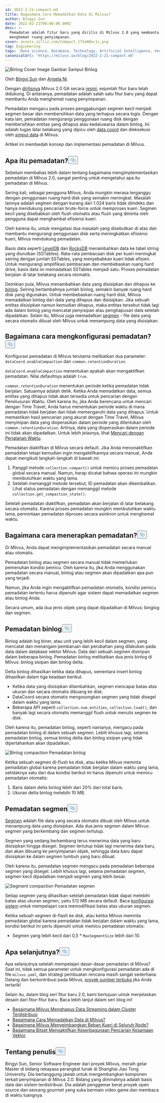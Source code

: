 ```yaml
---
id: 2022-2-21-compact.md
title: Bagaimana Cara Memadatkan Data di Milvus?
author: Bingyi Sun
date: 2022-02-21T00:00:00.000Z
desc: >-
  Pemadatan adalah fitur baru yang dirilis di Milvus 2.0 yang membantu Anda
  menghemat ruang penyimpanan.
cover: assets.zilliz.com/Compact_173a08ec1c.png
tag: Engineering
tags: 'Data science, Database, Technology, Artificial Intelligence, Vector Management'
canonicalUrl: 'https://milvus.io/blog/2022-2-21-compact.md'
---
```

<p>
  
   <span class="img-wrapper"> <img translate="no" src="https://assets.zilliz.com/Compact_173a08ec1c.png" alt="Binlog Cover Image" class="doc-image" id="binlog-cover-image" />
   </span> <span class="img-wrapper"> <span>Gambar Sampul Binlog</span> </span></p>
<p>Oleh <a href="https://github.com/sunby">Bingyi Sun</a> dan <a href="https://www.linkedin.com/in/yiyun-n-2aa713163/">Angela Ni</a>.</p>
<p>Dengan <a href="https://milvus.io/blog/2022-1-25-annoucing-general-availability-of-milvus-2-0.md">dirilisnya</a> Milvus 2.0 GA secara <a href="https://milvus.io/blog/2022-1-25-annoucing-general-availability-of-milvus-2-0.md">resmi</a>, sejumlah fitur baru telah didukung. Di antaranya, pemadatan adalah salah satu fitur baru yang dapat membantu Anda menghemat ruang penyimpanan.</p>
<p>Pemadatan mengacu pada proses penggabungan segmen kecil menjadi segmen besar dan membersihkan data yang terhapus secara logis. Dengan kata lain, pemadatan mengurangi penggunaan ruang disk dengan membersihkan entitas yang dihapus atau kedaluwarsa dalam binlog. Ini adalah tugas latar belakang yang dipicu oleh <a href="https://milvus.io/docs/v2.0.x/four_layers.md#Data-coordinator-data-coord">data coord</a> dan dieksekusi oleh <a href="https://milvus.io/docs/v2.0.x/four_layers.md#Data-node">simpul data</a> di Milvus.</p>
<p>Artikel ini membedah konsep dan implementasi pemadatan di Milvus.</p>
<h2 id="What-is-compaction" class="common-anchor-header">Apa itu pemadatan?<button data-href="#What-is-compaction" class="anchor-icon" translate="no">
      <svg translate="no"
        aria-hidden="true"
        focusable="false"
        height="20"
        version="1.1"
        viewBox="0 0 16 16"
        width="16"
      >
        <path
          fill="#0092E4"
          fill-rule="evenodd"
          d="M4 9h1v1H4c-1.5 0-3-1.69-3-3.5S2.55 3 4 3h4c1.45 0 3 1.69 3 3.5 0 1.41-.91 2.72-2 3.25V8.59c.58-.45 1-1.27 1-2.09C10 5.22 8.98 4 8 4H4c-.98 0-2 1.22-2 2.5S3 9 4 9zm9-3h-1v1h1c1 0 2 1.22 2 2.5S13.98 12 13 12H9c-.98 0-2-1.22-2-2.5 0-.83.42-1.64 1-2.09V6.25c-1.09.53-2 1.84-2 3.25C6 11.31 7.55 13 9 13h4c1.45 0 3-1.69 3-3.5S14.5 6 13 6z"
        ></path>
      </svg>
    </button></h2><p>Sebelum membahas lebih dalam tentang bagaimana mengimplementasikan pemadatan di Milvus 2.0, sangat penting untuk mengetahui apa itu pemadatan di Milvus.</p>
<p>Sering kali, sebagai pengguna Milvus, Anda mungkin merasa terganggu dengan penggunaan ruang hard disk yang semakin meningkat. Masalah lainnya adalah segmen dengan kurang dari 1.024 baris tidak diindeks dan hanya mendukung pencarian brute-force untuk memproses kueri. Segmen kecil yang disebabkan oleh flush otomatis atau flush yang diminta oleh pengguna dapat menghambat efisiensi kueri.</p>
<p>Oleh karena itu, untuk mengatasi dua masalah yang disebutkan di atas dan membantu mengurangi penggunaan disk serta meningkatkan efisiensi kueri, Milvus mendukung pemadatan.</p>
<p>Basis data seperti <a href="https://github.com/google/leveldb">LevelDB</a> dan <a href="http://rocksdb.org/">RocksDB</a> menambahkan data ke tabel string yang diurutkan (SSTables). Rata-rata pembacaan disk per kueri meningkat seiring dengan jumlah SSTables, yang menyebabkan kueri tidak efisien. Untuk mengurangi amplifikasi pembacaan dan membebaskan ruang hard drive, basis data ini memadatkan SSTables menjadi satu. Proses pemadatan berjalan di latar belakang secara otomatis.</p>
<p>Demikian pula, Milvus menambahkan data yang disisipkan dan dihapus ke <a href="https://github.com/milvus-io/milvus/blob/master/docs/developer_guides/chap08_binlog.md">binlog</a>. Seiring bertambahnya jumlah binlog, semakin banyak ruang hard disk yang digunakan. Untuk membebaskan ruang hard disk, Milvus memadatkan binlog dari data yang dihapus dan disisipkan. Jika sebuah entitas disisipkan namun kemudian dihapus, maka entitas tersebut tidak lagi ada dalam binlog yang mencatat penyisipan atau penghapusan data setelah dipadatkan. Selain itu, Milvus juga memadatkan <a href="https://milvus.io/docs/v2.0.x/glossary.md#Segment">segmen</a> - file data yang secara otomatis dibuat oleh Milvus untuk menampung data yang disisipkan.</p>
<h2 id="How-to-configure-compaction" class="common-anchor-header">Bagaimana cara mengkonfigurasi pemadatan?<button data-href="#How-to-configure-compaction" class="anchor-icon" translate="no">
      <svg translate="no"
        aria-hidden="true"
        focusable="false"
        height="20"
        version="1.1"
        viewBox="0 0 16 16"
        width="16"
      >
        <path
          fill="#0092E4"
          fill-rule="evenodd"
          d="M4 9h1v1H4c-1.5 0-3-1.69-3-3.5S2.55 3 4 3h4c1.45 0 3 1.69 3 3.5 0 1.41-.91 2.72-2 3.25V8.59c.58-.45 1-1.27 1-2.09C10 5.22 8.98 4 8 4H4c-.98 0-2 1.22-2 2.5S3 9 4 9zm9-3h-1v1h1c1 0 2 1.22 2 2.5S13.98 12 13 12H9c-.98 0-2-1.22-2-2.5 0-.83.42-1.64 1-2.09V6.25c-1.09.53-2 1.84-2 3.25C6 11.31 7.55 13 9 13h4c1.45 0 3-1.69 3-3.5S14.5 6 13 6z"
        ></path>
      </svg>
    </button></h2><p>Konfigurasi pemadatan di Milvus terutama melibatkan dua parameter: <code translate="no">dataCoord.enableCompaction</code> dan <code translate="no">common.retentionDuration</code>.</p>
<p><code translate="no">dataCoord.enableCompaction</code> menentukan apakah akan mengaktifkan pemadatan. Nilai defaultnya adalah <code translate="no">true</code>.</p>
<p><code translate="no">common.retentionDuration</code> menentukan periode ketika pemadatan tidak berjalan. Satuannya adalah detik. Ketika Anda memadatkan data, semua entitas yang dihapus tidak akan tersedia untuk pencarian dengan Penelusuran Waktu. Oleh karena itu, jika Anda berencana untuk mencari dengan Time Travel, Anda harus menentukan periode waktu di mana pemadatan tidak berjalan dan tidak memengaruhi data yang dihapus. Untuk memastikan hasil pencarian yang akurat dengan Time Travel, Milvus menyimpan data yang dioperasikan dalam periode yang ditentukan oleh <code translate="no">common.retentionDuration</code>. Artinya, data yang dioperasikan dalam periode ini tidak akan dipadatkan. Untuk lebih jelasnya, lihat <a href="https://milvus.io/docs/v2.0.x/timetravel.md">Mencari dengan Perjalanan Waktu</a>.</p>
<p>Pemadatan diaktifkan di Milvus secara default. Jika Anda menonaktifkan pemadatan tetapi kemudian ingin mengaktifkannya secara manual, Anda dapat mengikuti langkah-langkah di bawah ini:</p>
<ol>
<li>Panggil metode <code translate="no">collection.compact()</code> untuk memicu proses pemadatan global secara manual. Namun, harap dicatat bahwa operasi ini mungkin membutuhkan waktu yang lama.</li>
<li>Setelah memanggil metode tersebut, ID pemadatan akan dikembalikan. Lihat status pemadatan dengan memanggil metode <code translate="no">collection.get_compaction_state()</code>.</li>
</ol>
<p>Setelah pemadatan diaktifkan, pemadatan akan berjalan di latar belakang secara otomatis. Karena proses pemadatan mungkin membutuhkan waktu lama, permintaan pemadatan diproses secara asinkron untuk menghemat waktu.</p>
<h2 id="How-to-implement-compaction" class="common-anchor-header">Bagaimana cara menerapkan pemadatan?<button data-href="#How-to-implement-compaction" class="anchor-icon" translate="no">
      <svg translate="no"
        aria-hidden="true"
        focusable="false"
        height="20"
        version="1.1"
        viewBox="0 0 16 16"
        width="16"
      >
        <path
          fill="#0092E4"
          fill-rule="evenodd"
          d="M4 9h1v1H4c-1.5 0-3-1.69-3-3.5S2.55 3 4 3h4c1.45 0 3 1.69 3 3.5 0 1.41-.91 2.72-2 3.25V8.59c.58-.45 1-1.27 1-2.09C10 5.22 8.98 4 8 4H4c-.98 0-2 1.22-2 2.5S3 9 4 9zm9-3h-1v1h1c1 0 2 1.22 2 2.5S13.98 12 13 12H9c-.98 0-2-1.22-2-2.5 0-.83.42-1.64 1-2.09V6.25c-1.09.53-2 1.84-2 3.25C6 11.31 7.55 13 9 13h4c1.45 0 3-1.69 3-3.5S14.5 6 13 6z"
        ></path>
      </svg>
    </button></h2><p>Di Milvus, Anda dapat mengimplementasikan pemadatan secara manual atau otomatis.</p>
<p>Pemadatan binlog atau segmen secara manual tidak memerlukan pemenuhan kondisi pemicu. Oleh karena itu, jika Anda menggunakan pemadatan secara manual, binlog atau segmen akan dipadatkan apa pun yang terjadi.</p>
<p>Namun, jika Anda ingin mengaktifkan pemadatan otomatis, kondisi pemicu pemadatan tertentu harus dipenuhi agar sistem dapat memadatkan segmen atau binlog Anda.</p>
<p>Secara umum, ada dua jenis objek yang dapat dipadatkan di Milvus: binglog dan segmen.</p>
<h2 id="Binlog-compaction" class="common-anchor-header">Pemadatan binlog<button data-href="#Binlog-compaction" class="anchor-icon" translate="no">
      <svg translate="no"
        aria-hidden="true"
        focusable="false"
        height="20"
        version="1.1"
        viewBox="0 0 16 16"
        width="16"
      >
        <path
          fill="#0092E4"
          fill-rule="evenodd"
          d="M4 9h1v1H4c-1.5 0-3-1.69-3-3.5S2.55 3 4 3h4c1.45 0 3 1.69 3 3.5 0 1.41-.91 2.72-2 3.25V8.59c.58-.45 1-1.27 1-2.09C10 5.22 8.98 4 8 4H4c-.98 0-2 1.22-2 2.5S3 9 4 9zm9-3h-1v1h1c1 0 2 1.22 2 2.5S13.98 12 13 12H9c-.98 0-2-1.22-2-2.5 0-.83.42-1.64 1-2.09V6.25c-1.09.53-2 1.84-2 3.25C6 11.31 7.55 13 9 13h4c1.45 0 3-1.69 3-3.5S14.5 6 13 6z"
        ></path>
      </svg>
    </button></h2><p>Binlog adalah log biner, atau unit yang lebih kecil dalam segmen, yang mencatat dan menangani pembaruan dan perubahan yang dilakukan pada data dalam database vektor Milvus. Data dari sebuah segmen disimpan dalam beberapa binlog. Pemadatan binlog melibatkan dua jenis binlog di Milvus: binlog sisipan dan binlog delta.</p>
<p>Delta binlog dihasilkan ketika data dihapus, sementara insert binlog dihasilkan dalam tiga keadaan berikut.</p>
<ul>
<li>Ketika data yang disisipkan ditambahkan, segmen mencapai batas atas ukuran dan secara otomatis dibuang ke disk.</li>
<li>DataCoord secara otomatis mengosongkan segmen yang tidak disegel dalam waktu yang lama.</li>
<li>Beberapa API seperti <code translate="no">collection.num_entities</code>, <code translate="no">collection.load()</code>, dan banyak lagi secara otomatis memanggil flush untuk menulis segmen ke disk.</li>
</ul>
<p>Oleh karena itu, pemadatan binlog, seperti namanya, mengacu pada pemadatan binlog di dalam sebuah segmen. Lebih khusus lagi, selama pemadatan binlog, semua binlog delta dan binlog sisipan yang tidak dipertahankan akan dipadatkan.</p>
<p>
  
   <span class="img-wrapper"> <img translate="no" src="https://assets.zilliz.com/binlog_compaction_d7f8f910c8.png" alt="Binlog compaction" class="doc-image" id="binlog-compaction" />
   </span> <span class="img-wrapper"> <span>Pemadatan binlog</span> </span></p>
<p>Ketika sebuah segmen di-flush ke disk, atau ketika Milvus meminta pemadatan global karena pemadatan tidak berjalan dalam waktu yang lama, setidaknya satu dari dua kondisi berikut ini harus dipenuhi untuk memicu pemadatan otomatis:</p>
<ol>
<li>Baris dalam delta binlog lebih dari 20% dari total baris.</li>
<li>Ukuran delta binlog melebihi 10 MB.</li>
</ol>
<h2 id="Segment-compaction" class="common-anchor-header">Pemadatan segmen<button data-href="#Segment-compaction" class="anchor-icon" translate="no">
      <svg translate="no"
        aria-hidden="true"
        focusable="false"
        height="20"
        version="1.1"
        viewBox="0 0 16 16"
        width="16"
      >
        <path
          fill="#0092E4"
          fill-rule="evenodd"
          d="M4 9h1v1H4c-1.5 0-3-1.69-3-3.5S2.55 3 4 3h4c1.45 0 3 1.69 3 3.5 0 1.41-.91 2.72-2 3.25V8.59c.58-.45 1-1.27 1-2.09C10 5.22 8.98 4 8 4H4c-.98 0-2 1.22-2 2.5S3 9 4 9zm9-3h-1v1h1c1 0 2 1.22 2 2.5S13.98 12 13 12H9c-.98 0-2-1.22-2-2.5 0-.83.42-1.64 1-2.09V6.25c-1.09.53-2 1.84-2 3.25C6 11.31 7.55 13 9 13h4c1.45 0 3-1.69 3-3.5S14.5 6 13 6z"
        ></path>
      </svg>
    </button></h2><p><a href="https://milvus.io/docs/v2.0.x/glossary.md#Segment">Segmen</a> adalah file data yang secara otomatis dibuat oleh Milvus untuk menampung data yang disisipkan. Ada dua jenis segmen dalam Milvus: segmen yang berkembang dan segmen tertutup.</p>
<p>Segmen yang sedang berkembang terus menerima data yang baru disisipkan hingga disegel. Segmen tertutup tidak lagi menerima data baru, dan akan dibuang ke penyimpanan objek, sehingga data baru dapat disisipkan ke dalam segmen tumbuh yang baru dibuat.</p>
<p>Oleh karena itu, pemadatan segmen mengacu pada pemadatan beberapa segmen yang disegel. Lebih khusus lagi, selama pemadatan segmen, segmen kecil dipadatkan menjadi segmen yang lebih besar.</p>
<p>
  
   <span class="img-wrapper"> <img translate="no" src="https://assets.zilliz.com/segment_compaction_92eecc0e55.jpeg" alt="Segment compaction" class="doc-image" id="segment-compaction" />
   </span> <span class="img-wrapper"> <span>Pemadatan segmen</span> </span></p>
<p>Setiap segmen yang dihasilkan setelah pemadatan tidak dapat melebihi batas atas ukuran segmen, yaitu 512 MB secara default. Baca <a href="https://milvus.io/docs/v2.0.x/system_configuration.md">konfigurasi sistem</a> untuk mempelajari cara memodifikasi batas atas ukuran segmen.</p>
<p>Ketika sebuah segmen di-flash ke disk, atau ketika Milvus meminta pemadatan global karena pemadatan tidak berjalan dalam waktu yang lama, kondisi berikut ini perlu dipenuhi untuk memicu pemadatan otomatis:</p>
<ul>
<li>Segmen yang lebih kecil dari 0,5 * <code translate="no">MaxSegmentSize</code> lebih dari 10.</li>
</ul>
<h2 id="Whats-next" class="common-anchor-header">Apa selanjutnya?<button data-href="#Whats-next" class="anchor-icon" translate="no">
      <svg translate="no"
        aria-hidden="true"
        focusable="false"
        height="20"
        version="1.1"
        viewBox="0 0 16 16"
        width="16"
      >
        <path
          fill="#0092E4"
          fill-rule="evenodd"
          d="M4 9h1v1H4c-1.5 0-3-1.69-3-3.5S2.55 3 4 3h4c1.45 0 3 1.69 3 3.5 0 1.41-.91 2.72-2 3.25V8.59c.58-.45 1-1.27 1-2.09C10 5.22 8.98 4 8 4H4c-.98 0-2 1.22-2 2.5S3 9 4 9zm9-3h-1v1h1c1 0 2 1.22 2 2.5S13.98 12 13 12H9c-.98 0-2-1.22-2-2.5 0-.83.42-1.64 1-2.09V6.25c-1.09.53-2 1.84-2 3.25C6 11.31 7.55 13 9 13h4c1.45 0 3-1.69 3-3.5S14.5 6 13 6z"
        ></path>
      </svg>
    </button></h2><p>Apa selanjutnya setelah mempelajari dasar-dasar pemadatan di Milvus? Saat ini, tidak semua parameter untuk mengkonfigurasi pemadatan ada di file <code translate="no">milvus.yaml</code>, dan strategi pembuatan rencana masih sangat sederhana. Datang dan berkontribusi pada Milvus, <a href="https://github.com/milvus-io">proyek sumber terbuka</a> jika Anda tertarik!</p>
<p>Selain itu, dalam blog seri fitur baru 2.0, kami bertujuan untuk menjelaskan desain dari fitur-fitur baru. Baca lebih lanjut dalam seri blog ini!</p>
<ul>
<li><a href="https://milvus.io/blog/2022-02-07-how-milvus-deletes-streaming-data-in-distributed-cluster.md">Bagaimana Milvus Menghapus Data Streaming dalam Cluster Terdistribusi</a></li>
<li><a href="https://milvus.io/blog/2022-2-21-compact.md">Bagaimana Cara Memadatkan Data di Milvus?</a></li>
<li><a href="https://milvus.io/blog/2022-02-28-how-milvus-balances-query-load-across-nodes.md">Bagaimana Milvus Menyeimbangkan Beban Kueri di Seluruh Node?</a></li>
<li><a href="https://milvus.io/blog/2022-2-14-bitset.md">Bagaimana Bitset Mengaktifkan Keserbagunaan Pencarian Kesamaan Vektor</a></li>
</ul>
<h2 id="About-the-author" class="common-anchor-header">Tentang penulis<button data-href="#About-the-author" class="anchor-icon" translate="no">
      <svg translate="no"
        aria-hidden="true"
        focusable="false"
        height="20"
        version="1.1"
        viewBox="0 0 16 16"
        width="16"
      >
        <path
          fill="#0092E4"
          fill-rule="evenodd"
          d="M4 9h1v1H4c-1.5 0-3-1.69-3-3.5S2.55 3 4 3h4c1.45 0 3 1.69 3 3.5 0 1.41-.91 2.72-2 3.25V8.59c.58-.45 1-1.27 1-2.09C10 5.22 8.98 4 8 4H4c-.98 0-2 1.22-2 2.5S3 9 4 9zm9-3h-1v1h1c1 0 2 1.22 2 2.5S13.98 12 13 12H9c-.98 0-2-1.22-2-2.5 0-.83.42-1.64 1-2.09V6.25c-1.09.53-2 1.84-2 3.25C6 11.31 7.55 13 9 13h4c1.45 0 3-1.69 3-3.5S14.5 6 13 6z"
        ></path>
      </svg>
    </button></h2><p>Bingyi Sun, Senior Software Engineer dari proyek Milvus, meraih gelar Master di bidang rekayasa perangkat lunak di Shanghai Jiao Tong University. Dia bertanggung jawab untuk mengembangkan komponen terkait penyimpanan di Milvus 2.0. Bidang yang diminatinya adalah basis data dan sistem terdistribusi. Dia adalah penggemar berat proyek open source dan seorang gourmet yang suka bermain video game dan membaca di waktu luangnya.</p>
